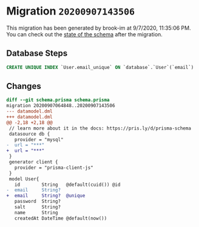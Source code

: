 # Migration `20200907143506`

This migration has been generated by brook-im at 9/7/2020, 11:35:06 PM.
You can check out the [state of the schema](./schema.prisma) after the migration.

## Database Steps

```sql
CREATE UNIQUE INDEX `User.email_unique` ON `database`.`User`(`email`)
```

## Changes

```diff
diff --git schema.prisma schema.prisma
migration 20200907064848..20200907143506
--- datamodel.dml
+++ datamodel.dml
@@ -2,18 +2,18 @@
 // learn more about it in the docs: https://pris.ly/d/prisma-schema
 datasource db {
   provider = "mysql"
-  url = "***"
+  url = "***"
 }
 generator client {
   provider = "prisma-client-js"
 }
 model User{
   id        String   @default(cuid()) @id
-  email     String?
+  email     String?  @unique
   password  String?
   salt      String?
   name      String
   createdAt DateTime @default(now())
```


